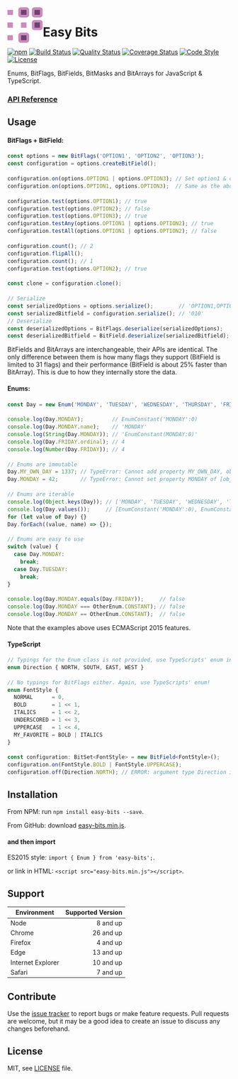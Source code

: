 <img align="left" width="80" height="80" src="./img/icon.svg">

# Easy Bits

[![npm][npm-image]][npm-url]
[![Build Status][github-actions-image]][github-actions-url]
[![Quality Status][code-climate-image]][code-climate-url]
[![Coverage Status][coveralls-image]][coveralls-url]
[![Code Style][code-style-image]][code-style-url]
[![License][license-image]][license-url]

[npm-image]: https://img.shields.io/npm/v/easy-bits?style=flat-square 
[npm-url]: https://www.npmjs.com/package/easy-bits

[github-actions-image]: https://img.shields.io/github/actions/workflow/status/aesy/easy-bits/ci.yml?branch=master&style=flat-square
[github-actions-url]: https://github.com/aesy/easy-bits/actions

[code-climate-image]: https://img.shields.io/codeclimate/maintainability-percentage/aesy/easy-bits?style=flat-square
[code-climate-url]: https://codeclimate.com/github/aesy/easy-bits

[coveralls-image]: https://img.shields.io/coveralls/github/aesy/easy-bits?style=flat-square
[coveralls-url]: https://coveralls.io/github/aesy/easy-bits?branch=master

[code-style-image]: https://img.shields.io/badge/code%20style-%20XO-67d5c5?style=flat-square
[code-style-url]: https://github.com/sindresorhus/xo 

[license-image]: https://img.shields.io/github/license/aesy/easy-bits?style=flat-square
[license-url]: https://github.com/aesy/easy-bits/blob/master/LICENSE

Enums, BitFlags, BitFields, BitMasks and BitArrays for JavaScript & TypeScript.

### [API Reference](https://aesy.github.io/easy-bits/)

## Usage
#### BitFlags + BitField:
```js
const options = new BitFlags('OPTION1', 'OPTION2', 'OPTION3');
const configuration = options.createBitField();

configuration.on(options.OPTION1 | options.OPTION3); // Set option1 & option3 bits to true
configuration.on(options.OPTION1, options.OPTION3);  // Same as the above

configuration.test(options.OPTION1); // true
configuration.test(options.OPTION2); // false
configuration.test(options.OPTION3); // true
configuration.testAny(options.OPTION1 | options.OPTION2); // true
configuration.testAll(options.OPTION1 | options.OPTION2); // false

configuration.count(); // 2
configuration.flipAll();
configuration.count(); // 1
configuration.test(options.OPTION2); // true

const clone = configuration.clone();

// Serialize
const serializedOptions = options.serialize();        // 'OPTION1,OPTION2,OPTION3'
const serializedBitfield = configuration.serialize(); // '010'
// Deserialize
const deserializedOptions = BitFlags.deserialize(serializedOptions);
const deserializedBitfield = BitField.deserialize(serializedBitfield);
```
BitFields and BitArrays are interchangeable, their APIs are identical. 
The only difference between them is how many flags they support (BitField is limited to 31 flags) and their performance 
(BitField is about 25% faster than BitArray). This is due to how they internally store the data.

#### Enums:
```js
const Day = new Enum('MONDAY', 'TUESDAY', 'WEDNESDAY', 'THURSDAY', 'FRIDAY', 'SATURDAY', 'SUNDAY');

console.log(Day.MONDAY);         // EnumConstant('MONDAY':0)
console.log(Day.MONDAY.name);    // 'MONDAY'
console.log(String(Day.MONDAY)); // 'EnumConstant(MONDAY:0)'
console.log(Day.FRIDAY.ordinal); // 4
console.log(Number(Day.FRIDAY)); // 4

// Enums are immutable
Day.MY_OWN_DAY = 1337; // TypeError: Cannot add property MY_OWN_DAY, object is not extensible
Day.MONDAY = 42;       // TypeError: Cannot set property MONDAY of [object Object] which has only a getter

// Enums are iterable
console.log(Object.keys(Day)); // ['MONDAY', 'TUESDAY', 'WEDNESDAY', 'THURSDAY', ...]
console.log(Day.values());     // [EnumConstant('MONDAY':0), EnumConstant('TUESDAY':1), ...]
for (let value of Day) {}
Day.forEach((value, name) => {});

// Enums are easy to use
switch (value) {
  case Day.MONDAY:
    break;
  case Day.TUESDAY:
    break;
}

console.log(Day.MONDAY.equals(Day.FRIDAY));     // false
console.log(Day.MONDAY === OtherEnum.CONSTANT); // false
console.log(Day.MONDAY == OtherEnum.CONSTANT);  // false
```

Note that the examples above uses ECMAScript 2015 features.

#### TypeScript
```ts
// Typings for the Enum class is not provided, use TypeScripts' enum instead!
enum Direction { NORTH, SOUTH, EAST, WEST }

// No typings for BitFlags either. Again, use TypeScripts' enum!
enum FontStyle {
  NORMAL      = 0,
  BOLD        = 1 << 1,
  ITALICS     = 1 << 2,
  UNDERSCORED = 1 << 3,
  UPPERCASE   = 1 << 4,
  MY_FAVORITE = BOLD | ITALICS
}

const configuration: BitSet<FontStyle> = new BitField<FontStyle>();
configuration.on(FontStyle.BOLD | FontStyle.UPPERCASE);
configuration.off(Direction.NORTH); // ERROR: argument type Direction is not assignable to parameter type FontStyle
```

## Installation
From NPM: run `npm install easy-bits --save`.

From GitHub: download [easy-bits.min.js](https://github.com/aesy/easy-bits/releases).

#### and then import
ES2015 style: `import { Enum } from 'easy-bits';`.

or link in HTML: `<script src="easy-bits.min.js"></script>`.

## Support

| Environment       | Supported Version |
|-------------------|------------------:|
| Node              |          8 and up |
| Chrome            |         26 and up |
| Firefox           |          4 and up |
| Edge              |         13 and up |
| Internet Explorer |         10 and up |
| Safari            |          7 and up |

## Contribute
Use the [issue tracker](https://github.com/aesy/easy-bits/issues) to report bugs or make feature requests. Pull requests are welcome, but it may be a good idea to create an issue to discuss any 
changes beforehand.

## License
MIT, see [LICENSE](/LICENSE) file.
